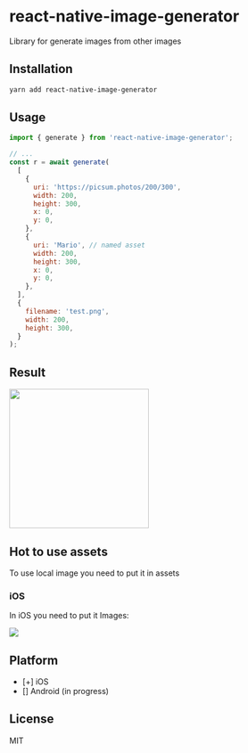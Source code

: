 # react-native-image-generator

Library for generate images from other images

## Installation

```sh
yarn add react-native-image-generator
```

## Usage

```js
import { generate } from 'react-native-image-generator';

// ...
const r = await generate(
  [
    {
      uri: 'https://picsum.photos/200/300',
      width: 200,
      height: 300,
      x: 0,
      y: 0,
    },
    {
      uri: 'Mario', // named asset 
      width: 200,
      height: 300,
      x: 0,
      y: 0,
    },
  ],
  {
    filename: 'test.png',
    width: 200,
    height: 300,
  }
);
```

## Result

<img src="https://github.com/evgenusov/react-native-image-generator/blob/main/images/result.png?raw=true" width="250" />

## Hot to use assets

To use local image you need to put it in assets

### iOS

In iOS you need to put it Images:

<img src="https://github.com/evgenusov/react-native-image-generator/blob/main/images/xcode_assets.jpeg?raw=true"  />

## Platform

- [+] iOS
- [] Android (in progress)

## License

MIT
